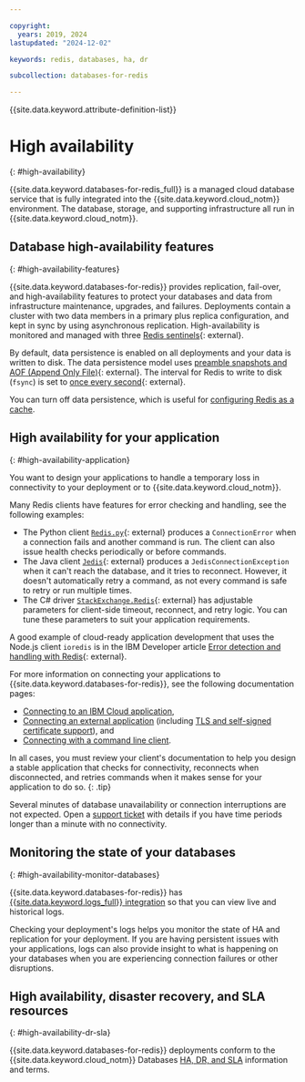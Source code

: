 ```yaml
---

copyright:
  years: 2019, 2024
lastupdated: "2024-12-02"

keywords: redis, databases, ha, dr

subcollection: databases-for-redis

---
```


{{site.data.keyword.attribute-definition-list}}

# High availability
{: #high-availability}

{{site.data.keyword.databases-for-redis_full}} is a managed cloud database service that is fully integrated into the {{site.data.keyword.cloud_notm}} environment. The database, storage, and supporting infrastructure all run in {{site.data.keyword.cloud_notm}}.

## Database high-availability features
{: #high-availability-features}

{{site.data.keyword.databases-for-redis}} provides replication, fail-over, and high-availability features to protect your databases and data from infrastructure maintenance, upgrades, and failures. Deployments contain a cluster with two data members in a primary plus replica configuration, and kept in sync by using asynchronous replication. High-availability is monitored and managed with three [Redis sentinels](https://redis.io/topics/sentinel){: external}.

By default, data persistence is enabled on all deployments and your data is written to disk. The data persistence model uses [preamble snapshots and AOF (Append Only File)](https://redis.io/topics/persistence){: external}. The interval for Redis to write to disk (`fsync`) is set to [once every second](https://redis.io/topics/persistence#how-durable-is-the-append-only-file){: external}.

You can turn off data persistence, which is useful for [configuring Redis as a cache](/docs/databases-for-redis?topic=databases-for-redis-redis-cache).

## High availability for your application
{: #high-availability-application}

You want to design your applications to handle a temporary loss in connectivity to your deployment or to {{site.data.keyword.cloud_notm}}.

Many Redis clients have features for error checking and handling, see the following examples:

- The Python client [`Redis.py`](https://github.com/andymccurdy/redis-py#connections){: external} produces a `ConnectionError` when a connection fails and another command is run. The client can also issue health checks periodically or before commands.
- The Java client [`Jedis`](https://github.com/xetorthio/jedis/wiki){: external} produces a `JedisConnectionException` when it can't reach the database, and it tries to reconnect. However, it doesn't automatically retry a command, as not every command is safe to retry or run multiple times.
- The C# driver [`StackExchange.Redis`](https://stackexchange.github.io/StackExchange.Redis/Configuration#configuration-options){: external} has adjustable parameters for client-side timeout, reconnect, and retry logic. You can tune these parameters to suit your application requirements.

A good example of cloud-ready application development that uses the Node.js client `ioredis` is in the IBM Developer article [Error detection and handling with Redis](https://developer.ibm.com/articles/error-detection-and-handling-with-redis/){: external}.

For more information on connecting your applications to {{site.data.keyword.databases-for-redis}}, see the following documentation pages:

- [Connecting to an IBM Cloud application](/docs/databases-for-redis?topic=databases-for-redis-ibmcloud-app),
- [Connecting an external application](/docs/databases-for-redis?topic=databases-for-redis-external-app) (including [TLS and self-signed certificate support](/docs/databases-for-redis?topic=databases-for-redis-external-app#tls-cert-support)), and
- [Connecting with a command line client](/docs/databases-for-redis?topic=databases-for-redis-connecting-cli-client).

In all cases, you must review your client's documentation to help you design a stable application that checks for connectivity, reconnects when disconnected, and retries commands when it makes sense for your application to do so.
{: .tip}

Several minutes of database unavailability or connection interruptions are not expected. Open a [support ticket](/docs/account?topic=account-using-avatar) with details if you have time periods longer than a minute with no connectivity.

## Monitoring the state of your databases
{: #high-availability-monitor-databases}

{{site.data.keyword.databases-for-redis}} has [{{site.data.keyword.logs_full}} integration](/docs/databases-for-redis?topic=databases-for-redis-logging) so that you can view live and historical logs.

Checking your deployment's logs helps you monitor the state of HA and replication for your deployment. If you are having persistent issues with your applications, logs can also provide insight to what is happening on your databases when you are experiencing connection failures or other disruptions.

## High availability, disaster recovery, and SLA resources
{: #high-availability-dr-sla}

{{site.data.keyword.databases-for-redis}} deployments conform to the {{site.data.keyword.cloud_notm}} Databases [HA, DR, and SLA](/docs/cloud-databases?topic=cloud-databases-ha-dr) information and terms.
